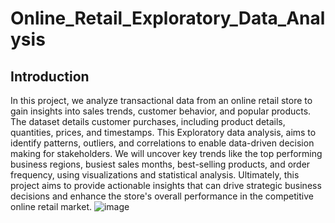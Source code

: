 # Online_Retail_Exploratory_Data_Analysis

## Introduction

In this project, we analyze transactional data from an online retail store to gain insights into sales trends, customer behavior, and popular products. The dataset details customer purchases, including product details, quantities, prices, and timestamps.
This Exploratory data analysis, aims to identify patterns, outliers, and correlations to enable data-driven decision making for stakeholders. We will uncover key trends like the top performing business regions, busiest sales months, best-selling products, and order frequency, using visualizations and statistical analysis.
Ultimately, this project aims to provide actionable insights that can drive strategic business decisions and enhance the store's overall performance in the competitive online retail market.
![image](https://github.com/imran-basha-s/Online_Retail_Exploratory_Data_Analysis/assets/125302422/f7dd1df3-c20e-41f2-9419-20ede3e5e42b)
